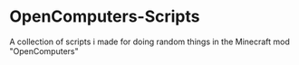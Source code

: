 # OpenComputers-Scripts
A collection of scripts i made for doing random things in the Minecraft mod "OpenComputers"
